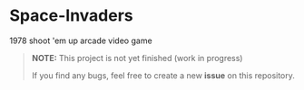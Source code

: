 # Space-Invaders
1978 shoot 'em up arcade video game

> **NOTE:** This project is not yet finished (work in progress)
> 
> If you find any bugs, feel free to create a new **issue** on this repository.